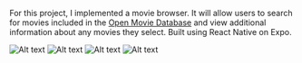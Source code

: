 
For this project, I implemented a movie browser. It will allow users to
search for movies included in the [Open Movie Database](http://www.omdbapi.com/)
and view additional information about any movies they select. Built using React Native on Expo.

![Alt text](/assets/movie1.png?raw=true)
![Alt text](/assets/movie2.png?raw=true)
![Alt text](/assets/movie3.png?raw=true)
![Alt text](/assets/movie4.png?raw=true)
